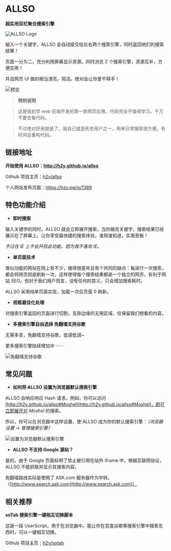 # ALLSO
**超实用双栏聚合搜索引擎**

![ALLSO Logo](https://cloud.githubusercontent.com/assets/12909077/17729102/0c5bad68-6495-11e6-9d54-c3dba7709a1c.jpg)

输入一个关键字，ALLSO 会自动提交给左右两个搜索引擎，同时返回他们的搜索结果！

页面一分为二，充分利用屏幕显示资源。同时浏览 2 个搜索引擎，资源互补，方便实用！

并且网页 UI 做的相当漂亮，简洁。绝对会让你爱不释手！

![预览](https://cloud.githubusercontent.com/assets/12909077/17729212/a42c4c9c-6495-11e6-83d0-f61fb88333bc.png)

> **特别说明**

> 这是我初学 web 前端开发的第一款网页应用，代码完全不值得学习，千万不要去看代码。

> 不过绝对好用就是了，我自己就是死忠用户之一，用来日常搜索很方便。有时间会重构代码。


## 链接地址

**开始使用 ALLSO：<http://h2y.github.io/allso>**

Github 项目主页：[h2y/allso](https://github.com/h2y/allso/)

个人网站发布页面：<https://hzy.pw/p/1389>


## 特色功能介绍

- **即时搜索**

输入关键字的同时，ALLSO 就会立即展开搜索，当你输完关键字，搜索结果已经展示在了屏幕上。让你享受最快捷的搜索体验，谁用谁知道，实用至极！

*不过在 IE 上不会开启此功能，因为我不喜欢 IE。*

- **单页面技术**

类似功能的网站在网上有不少，做得很差并且有个共同的缺点：每进行一次搜索，都会将网页彻底刷新一次，这样使得每个搜索结果都是一个独立的网页，有利于网站 SEO。但对于我们用户而言，没有任何的意义，只会增加搜索耗时。

ALLSO 采用纯单页面实现，加载一次后页面 0 刷新。

- **视框最佳化处理**

对搜索引擎返回的页面进行切割，去除边缘的无用区域，仅保留我们想看的内容。

- **多搜索引擎自由选择 免翻墙支持谷歌**

无需多言，免翻墙支持谷歌，低调低调~

更多搜索引擎陆续增加中 ······

![免翻墙支持谷歌](https://cloud.githubusercontent.com/assets/12909077/17732172/1d400a6c-64a3-11e6-9fa9-7b786fbd60c9.png)


## 常见问题

- **如何将 ALLSO 设置为浏览器默认搜索引擎**

ALLSO 会响应响应 Hash 请求。例如，你可以访问 [http://h2y.github.io/allso#Moshel](http://h2y.github.io/allso#Moshel)，即可立即展开对 *Moshel* 的搜索。

所以，你可以在浏览器中这样设置，使 ALLSO 成为你的默认搜索引擎：*（浏览器设置 -> 管理搜索引擎）*

![设置为浏览器默认搜索引擎](https://cloud.githubusercontent.com/assets/12909077/17730376/0cfe6e9e-649b-11e6-9fdc-32bde58340ec.JPG)

- **ALLSO 不支持 Google 源站？**

是的，由于 Google 页面标明了禁止被引用在站外 iframe 中，根据互联网协议，ALLSO 不能抓取并显示其搜索内容。

免翻墙路线实际是使用了 ASK.com 服务器作为中转。（[http://www.search.ask.com](http://www.search.ask.com)）


## 相关推荐

**soTab 搜索引擎一键相互切换脚本**

这是一段 UserScript，用于在浏览器中。能让你在百度谷歌等搜索引擎中搜索东西时，可以一键相互切换。

Github 项目主页：[h2y/sotab](https://github.com/h2y/sotab)
